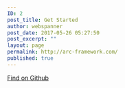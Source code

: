 ```yaml
---
ID: 2
post_title: Get Started
author: webspanner
post_date: 2017-05-26 05:27:50
post_excerpt: ""
layout: page
permalink: http://arc-framework.com/
published: true
---
```

<a class="button" href="github.com/arcframework/framework"> Find on Github </a>